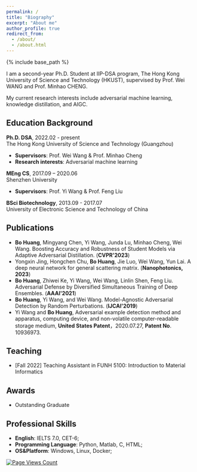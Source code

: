 ```yaml
---
permalink: /
title: "Biography"
excerpt: "About me"
author_profile: true
redirect_from: 
  - /about/
  - /about.html
---
```

{% include base_path %}

I am a second-year Ph.D. Student at IIP-DSA program, The Hong Kong University of Science and Technology (HKUST), supervised by Prof. Wei WANG and Prof. Minhao CHENG.

My current research interests include adversarial machine learning, knowledge distillation, and AIGC.

## Education Background
**Ph.D. DSA**, 2022.02 - present <br/> 
The Hong Kong University of Science and Technology (Guangzhou)
  * **Supervisors**: Prof. Wei Wang & Prof. Minhao Cheng
  * **Research interests**: Adversarial machine learning

**MEng CS**, 2017.09 – 2020.06 <br/> 
Shenzhen University
  * **Supervisors**: Prof. Yi Wang & Prof. Feng Liu

**BSci Biotechnology**, 2013.09 - 2017.07 <br/> 
University of Electronic Science and Technology of China

## Publications
- **Bo Huang**, Mingyang Chen, Yi Wang, Junda Lu, Minhao Cheng, Wei Wang. Boosting Accuracy and Robustness of Student Models via Adaptive Adversarial Distillation. (**CVPR'2023**)
- Yongxin Jing, Hongchen Chu, **Bo Huang**, Jie Luo, Wei Wang, Yun Lai. A deep neural network for general scattering matrix. (**Nanophotonics, 2023**)
- **Bo Huang**, Zhiwei Ke, Yi Wang, Wei Wang, Linlin Shen, Feng Liu. Adversarial Defense by Diversified Simultaneous Training of Deep Ensembles. (**AAAI'2021**)
- **Bo Huang**, Yi Wang, and Wei Wang. Model-Agnostic Adversarial Detection by Random Perturbations. (**IJCAI'2019**)
- Yi Wang and **Bo Huang**, Adversarial example detection method and apparatus, computing device, and non-volatile computer-readable storage medium, **United States Patent**，2020.07.27, **Patent No**. 10936973.

## Teaching
* [Fall 2022] Teaching Assistant in FUNH 5100:  Introduction to Material Informatics

## Awards
* Outstanding Graduate

## Professional Skills
* **English**: IELTS 7.0, CET-6;
* **Programming Language**: Python, Matlab, C, HTML;
* **OS&Platform**: Windows, Linux, Docker;

[![Page Views Count](https://badges.toozhao.com/badges/01GFX6CS5SF3HNS3SVCS5QHFZP/blue.svg)](https://badges.toozhao.com/stats/01GFX6CS5SF3HNS3SVCS5QHFZP "Get your own page views count badge on badges.toozhao.com")
